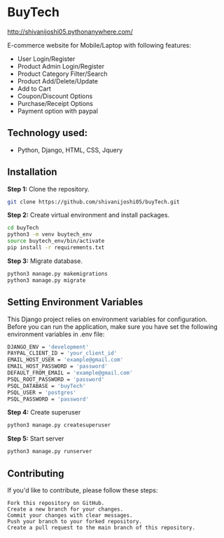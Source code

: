 # BuyTech 

http://shivanijoshi05.pythonanywhere.com/

E-commerce website for Mobile/Laptop with following features:

- User Login/Register 
- Product Admin Login/Register 
- Product Category Filter/Search 
- Product Add/Delete/Update 
- Add to Cart 
- Coupon/Discount Options 
- Purchase/Receipt Options 
- Payment option with paypal

## Technology used:
- Python, Django, HTML, CSS, Jquery

## Installation

**Step 1:** Clone the repository.

```bash
git clone https://github.com/shivanijoshi05/buyTech.git 
```
**Step 2:**  Create virtual environment and install packages.

```bash
cd buyTech
python3 -m venv buytech_env
source buytech_env/bin/activate
pip install -r requirements.txt
```
**Step 3:**  Migrate database.
```bash
python3 manage.py makemigrations
python3 manage.py migrate
```
## Setting Environment Variables

This Django project relies on environment variables for configuration. Before you can run the application, make sure you have set the following environment variables in .env file:

```bash
DJANGO_ENV = 'development'
PAYPAL_CLIENT_ID = 'your_client_id'
EMAIL_HOST_USER = 'example@gmail.com'
EMAIL_HOST_PASSWORD = 'password'
DEFAULT_FROM_EMAIL = 'example@gmail.com'
PSQL_ROOT_PASSWORD = 'password'
PSQL_DATABASE = 'buyTech'
PSQL_USER = 'postgres'
PSQL_PASSWORD = 'password'
```

**Step 4:** Create superuser
```bash
python3 manage.py createsuperuser
```
**Step 5:** Start server
```bash
python3 manage.py runserver
```

## Contributing

If you'd like to contribute, please follow these steps:

    Fork this repository on GitHub.
    Create a new branch for your changes.
    Commit your changes with clear messages.
    Push your branch to your forked repository.
    Create a pull request to the main branch of this repository.

